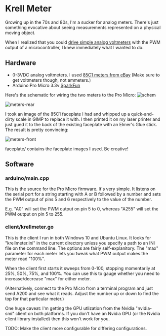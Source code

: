 # Krell Meter

Growing up in the 70s and 80s, I'm a sucker for analog meters.  There's just 
something evocative about seeing measurements represented on a physical
moving object.

When I realized that you could [drive simple analog voltmeters](https://twitter.com/lcamtuf/status/1114689211385278464) with the PWM
output of a microcontroller, I knew immediately what I wanted to do.

## Hardware
- 0-3VDC analog voltmeters.  I used [85C1 meters from eBay](https://www.ebay.com/sch/i.html?_from=R40&_trksid=m570.l1313&_nkw=85C1+3V&_sacat=0)
  (Make sure to get voltmeters though, not ammeters.)
- Arduino Pro Micro 3.3v [SparkFun](https://www.sparkfun.com/products/12587)

Here's the schematic for wiring the two meters to the Pro Micro:
![schem]()

![meters-rear]()

I took an image of the 85C1 faceplate I had and whipped up a quick-and-dirty scale in GIMP to replace it with.  I then printed it on my laser printer and just gued it to the back of the existing faceplate with an Elmer's Glue stick.  The result is pretty convincing:

![meters-front]()

faceplate/ contains the faceplate images I used.  Be creative!


## Software

### arduino/main.cpp

This is the source for the Pro Micro firmware.  It's very simple.  It listens
on the serial port for a string starting with A or B followed by a number and sets the PWM output of pins 5 and 6 respectively to the value of the number.

E.g. "A0" will set the PWM output on pin 5 to 0, whereas "A255" will set the PWM output on pin 5 to 255.

### client/krellmeter.go

This is the client I run in both Windows 10 and Ubuntu Linux.  It looks for "krellmeter.ini" in the current directory unless you specify a path to an INI file on the command line.  The options are fairly self-explanitory.  The "max" parameter for each meter lets you tweak what PWM output makes the meter read "100%".  

When the client first starts it sweeps from 0-100, stopping momentarily at 25%, 50%, 75%, and 100%.  You can use this to gauge whether you need to increase/decrease "max" for either meter. 

(Alternatively, connect to the Pro Micro from a terminal program and just send A200<enter> and see what it reads.  Adjust the number up or down to find the top for that particular meter.)

One huge caveat:  I'm getting the GPU utlization from the Nvidia "nvidia-smi" client on both platforms.  If you don't have an Nvidia GPU (or the Nvidia client library installed) then this won't work for you. 

TODO: Make the client more configurable for differing configurations.


